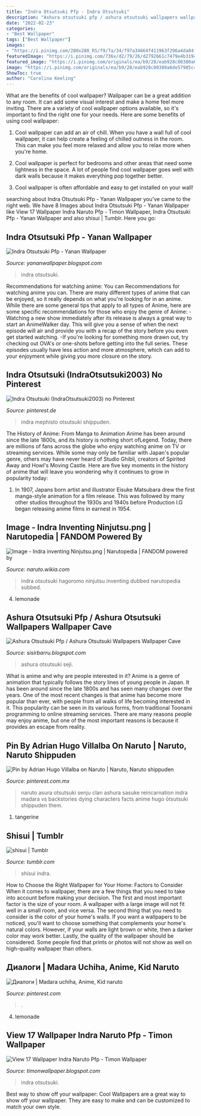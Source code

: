 ```yaml
---
title: "Indra Otsutsuki Pfp - Indra Otsutsuki"
description: "Ashura otsutsuki pfp / ashura otsutsuki wallpapers wallpaper cave"
date: "2022-02-23"
categories:
- "Best Wallpaper"
tags: ["Best Wallpaper"]
images:
- "https://i.pinimg.com/280x280_RS/f9/7a/34/f97a34664f411963f296a4da84ff77d5.jpg"
featuredImage: "https://i.pinimg.com/736x/d2/79/26/d2792661c7479e4b3194312814b4d279--naruto-dvd-anime-naruto.jpg"
featured_image: "https://i.pinimg.com/originals/ea/b9/28/eab928c80380a6de57985c412b7f3ffd.jpg"
image: "https://i.pinimg.com/originals/ea/b9/28/eab928c80380a6de57985c412b7f3ffd.jpg"
ShowToc: true
author: "Carolina Keeling"
---
```



What are the benefits of cool wallpaper?
Wallpaper can be a great addition to any room. It can add some visual interest and make a home feel more inviting. There are a variety of cool wallpaper options available, so it's important to find the right one for your needs. Here are some benefits of using cool wallpaper: 
1. Cool wallpaper can add an air of chill. When you have a wall full of cool wallpaper, it can help create a feeling of chilled outness in the room. This can make you feel more relaxed and allow you to relax more when you're home. 

2. Cool wallpaper is perfect for bedrooms and other areas that need some lightness in the space. A lot of people find cool wallpaper goes well with dark walls because it makes everything pop together better. 

3. Cool wallpaper is often affordable and easy to get installed on your wall!

	

		
searching about Indra Otsutsuki Pfp - Yanan Wallpaper you've came to the right web. We have 8 Images about Indra Otsutsuki Pfp - Yanan Wallpaper like View 17 Wallpaper Indra Naruto Pfp - Timon Wallpaper, Indra Otsutsuki Pfp - Yanan Wallpaper and also shisui | Tumblr. Here you go:
		
    
## Indra Otsutsuki Pfp - Yanan Wallpaper

<img loading=lazy src="https://s1.zerochan.net/Otsutsuki.Indra.600.2170293.jpg" onerror="this.onerror=null;this.src='https://tse4.mm.bing.net/th?id=OIP.uQLxYjC4_EHCrMUBoN2-UgHaHa&amp;pid=15.1';" alt="Indra Otsutsuki Pfp - Yanan Wallpaper">

_Source: yananwallpaper.blogspot.com_

>indra otsutsuki. 

	

Recommendations for watching anime: You can
Recommendations for watching anime you can. There are many different types of anime that can be enjoyed, so it really depends on what you're looking for in an anime. While there are some general tips that apply to all types of Anime, here are some specific recommendations for those who enjoy the genre of Anime: 
-Watching a new show immediately after its release is always a great way to start an AnimeWalker day. This will give you a sense of when the next episode will air and provide you with a recap of the story before you even get started watching. 
-If you're looking for something more drawn out, try checking out OVA's or one-shots before getting into the full series. These episodes usually have less action and more atmosphere, which can add to your enjoyment while giving you more closure on the story.

    
## Indra Otsutsuki (IndraOtsutsuki2003) No Pinterest

<img loading=lazy src="https://i.pinimg.com/280x280_RS/f9/7a/34/f97a34664f411963f296a4da84ff77d5.jpg" onerror="this.onerror=null;this.src='https://tse2.mm.bing.net/th?id=OIP.ovzh88Y9lzJQAHqOLOq9AwAAAA&amp;pid=15.1';" alt="Indra Otsutsuki (IndraOtsutsuki2003) no Pinterest">

_Source: pinterest.de_

>indra mephisto otsutsuki shippuden. 

	

The History of Anime: From Manga to Animation
Anime has been around since the late 1800s, and its history is nothing short ofLegend. Today, there are millions of fans across the globe who enjoy watching anime on TV or streaming services. While some may only be familiar with Japan's popular genre, others may have never heard of Studio Ghibli, creators of Spirited Away and Howl's Moving Castle. Here are five key moments in the history of anime that will leave you wondering why it continues to grow in popularity today:
1) In 1907, Japans born artist and illustrator Eisuke Matsubara drew the first manga-style animation for a film release. This was followed by many other studios throughout the 1930s and 1940s before Production I.G began releasing anime films in earnest in 1954.

    
## Image - Indra Inventing Ninjutsu.png | Narutopedia | FANDOM Powered By

<img loading=lazy src="http://vignette3.wikia.nocookie.net/naruto/images/1/18/Indra_inventing_Ninjutsu.png/revision/latest?cb=20160617122851" onerror="this.onerror=null;this.src='https://tse1.mm.bing.net/th?id=OIP.qxLb-k6hsqmpPUAwLjCZ4gHaEK&amp;pid=15.1';" alt="Image - Indra inventing Ninjutsu.png | Narutopedia | FANDOM powered by">

_Source: naruto.wikia.com_

>indra otsutsuki hagoromo ninjutsu inventing dubbed narutopedia subbed. 

	

4. lemonade 

    
## Ashura Otsutsuki Pfp / Ashura Otsutsuki Wallpapers Wallpaper Cave

<img loading=lazy src="https://lh3.googleusercontent.com/proxy/Vwf8M8HuZHFbVQ2XAUp8vouW8uxGiBRROQ19sv92Dh7L94kTAXk_GKG-c2EfJhPcJK_2endECdGgwVSozMNVnHReREjSmdaifemssktNcZGOQy-uB1nJGLuEinmStA=s0-d" onerror="this.onerror=null;this.src='https://tse3.mm.bing.net/th?id=OIP.75XUmUfmItc_Y1BaaFV5LwAAAA&amp;pid=15.1';" alt="Ashura Otsutsuki Pfp / Ashura Otsutsuki Wallpapers Wallpaper Cave">

_Source: sisirbarru.blogspot.com_

>ashura otsutsuki seji. 

	

What is anime and why are people interested in it?
Anime is a genre of animation that typically follows the story lines of young people in Japan. It has been around since the late 1800s and has seen many changes over the years. One of the most recent changes is that anime has become more popular than ever, with people from all walks of life becoming interested in it. This popularity can be seen in its various forms, from traditional Toonami programming to online streaming services. There are many reasons people may enjoy anime, but one of the most important reasons is because it provides an escape from reality.

    
## Pin By Adrian Hugo Villalba On Naruto | Naruto, Naruto Shippuden

<img loading=lazy src="https://i.pinimg.com/736x/d2/79/26/d2792661c7479e4b3194312814b4d279--naruto-dvd-anime-naruto.jpg" onerror="this.onerror=null;this.src='https://tse2.mm.bing.net/th?id=OIP.rkDMQ77oEc8wU7deI62QrwHaHs&amp;pid=15.1';" alt="Pin by Adrian Hugo Villalba on Naruto | Naruto, Naruto shippuden">

_Source: pinterest.com.mx_

>naruto asura otsutsuki senju clan ashura sasuke reincarnation indra madara vs backstories dying characters facts anime hugo ōtsutsuki shippuden them. 

	

1. tangerine 

    
## Shisui | Tumblr

<img loading=lazy src="https://64.media.tumblr.com/85657b7aee5722b6bf1b5a0168d07615/20f54bd76e7bfe06-c3/s2560x500/a4673ad48c11489a78bf71ce03a0ae9f3d6b662e.png" onerror="this.onerror=null;this.src='https://tse3.mm.bing.net/th?id=OIP.W0b85uMRXN_cM20ccRIBGwHaE8&amp;pid=15.1';" alt="shisui | Tumblr">

_Source: tumblr.com_

>shisui indra. 

	

How to Choose the Right Wallpaper for Your Home: Factors to Consider
When it comes to wallpaper, there are a few things that you need to take into account before making your decision. The first and most important factor is the size of your room. A wallpaper with a large image will not fit well in a small room, and vice versa. 
The second thing that you need to consider is the color of your home's walls. If you want a wallpapers to be noticed, you'll want to choose something that complements your home's natural colors. However, if your walls are light brown or white, then a darker color may work better. 
Lastly, the quality of the wallpaper should be considered. Some people find that prints or photos will not show as well on high-quality wallpaper than others.

    
## Диалоги | Madara Uchiha, Anime, Kid Naruto

<img loading=lazy src="https://i.pinimg.com/originals/ea/b9/28/eab928c80380a6de57985c412b7f3ffd.jpg" onerror="this.onerror=null;this.src='https://tse1.mm.bing.net/th?id=OIP.otB3dYYSxoDJvYujon7BugHaE3&amp;pid=15.1';" alt="Диалоги | Madara uchiha, Anime, Kid naruto">

_Source: pinterest.com_

>. 

	

4. lemonade 

    
## View 17 Wallpaper Indra Naruto Pfp - Timon Wallpaper

<img loading=lazy src="https://i0.wp.com/wallpapercave.com/wp/wp6226963.jpg" onerror="this.onerror=null;this.src='https://tse2.mm.bing.net/th?id=OIP.WbehrpwLDODMEX-hdc6bwgHaMj&amp;pid=15.1';" alt="View 17 Wallpaper Indra Naruto Pfp - Timon Wallpaper">

_Source: timonwallpaper.blogspot.com_

>indra otsutsuki. 

	

Best way to show off your wallpaper:
Cool Wallpapers are a great way to show off your wallpaper. They are easy to make and can be customized to match your own style.

